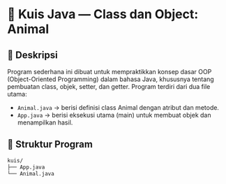 # 🧩 Kuis Java — Class dan Object: Animal
## 📘 Deskripsi

Program sederhana ini dibuat untuk mempraktikkan konsep dasar OOP (Object-Oriented Programming) dalam bahasa Java, khususnya tentang pembuatan class, objek, setter, dan getter.
Program terdiri dari dua file utama:

- `Animal.java` → berisi definisi class Animal dengan atribut dan metode.
- `App.java` → berisi eksekusi utama (main) untuk membuat objek dan menampilkan hasil.

## 🧱 Struktur Program
```bash
kuis/
├── App.java
└── Animal.java
```